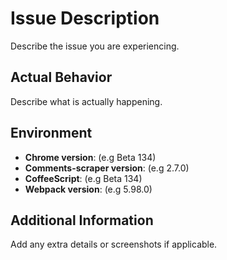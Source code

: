 # Issue Description
Describe the issue you are experiencing.

## Actual Behavior
Describe what is actually happening.

## Environment
- **Chrome version**: (e.g Beta 134)
- **Comments-scraper version**: (e.g 2.7.0)
- **CoffeeScript**: (e.g Beta 134)
- **Webpack version**: (e.g 5.98.0)

## Additional Information
Add any extra details or screenshots if applicable.
